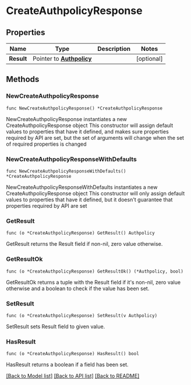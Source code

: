 # CreateAuthpolicyResponse

## Properties

Name | Type | Description | Notes
------------ | ------------- | ------------- | -------------
**Result** | Pointer to [**Authpolicy**](Authpolicy.md) |  | [optional] 

## Methods

### NewCreateAuthpolicyResponse

`func NewCreateAuthpolicyResponse() *CreateAuthpolicyResponse`

NewCreateAuthpolicyResponse instantiates a new CreateAuthpolicyResponse object
This constructor will assign default values to properties that have it defined,
and makes sure properties required by API are set, but the set of arguments
will change when the set of required properties is changed

### NewCreateAuthpolicyResponseWithDefaults

`func NewCreateAuthpolicyResponseWithDefaults() *CreateAuthpolicyResponse`

NewCreateAuthpolicyResponseWithDefaults instantiates a new CreateAuthpolicyResponse object
This constructor will only assign default values to properties that have it defined,
but it doesn't guarantee that properties required by API are set

### GetResult

`func (o *CreateAuthpolicyResponse) GetResult() Authpolicy`

GetResult returns the Result field if non-nil, zero value otherwise.

### GetResultOk

`func (o *CreateAuthpolicyResponse) GetResultOk() (*Authpolicy, bool)`

GetResultOk returns a tuple with the Result field if it's non-nil, zero value otherwise
and a boolean to check if the value has been set.

### SetResult

`func (o *CreateAuthpolicyResponse) SetResult(v Authpolicy)`

SetResult sets Result field to given value.

### HasResult

`func (o *CreateAuthpolicyResponse) HasResult() bool`

HasResult returns a boolean if a field has been set.


[[Back to Model list]](../README.md#documentation-for-models) [[Back to API list]](../README.md#documentation-for-api-endpoints) [[Back to README]](../README.md)


